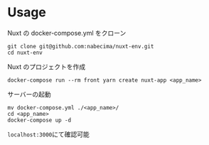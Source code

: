 # Usage

Nuxt の docker-compose.yml をクローン

```
git clone git@github.com:nabecima/nuxt-env.git
cd nuxt-env
```

Nuxt のプロジェクトを作成

```
docker-compose run --rm front yarn create nuxt-app <app_name>
```

サーバーの起動

```
mv docker-compose.yml ./<app_name>/
cd <app_name>
docker-compose up -d
```

`localhost:3000`にて確認可能
